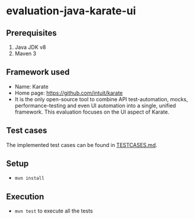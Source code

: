 # evaluation-java-karate-ui

## Prerequisites

1. Java JDK v8
1. Maven 3

## Framework used
- Name: Karate 
- Home page: https://github.com/intuit/karate  
- It is the only open-source tool to combine API test-automation, mocks, performance-testing and even UI automation into a single, unified framework. This evaluation focuses on the UI aspect of Karate.

## Test cases

The implemented test cases can be found in [TESTCASES.md](TESTCASES.md).  

## Setup

- `mvn install`  

## Execution

- `mvn test` to execute all the tests  
